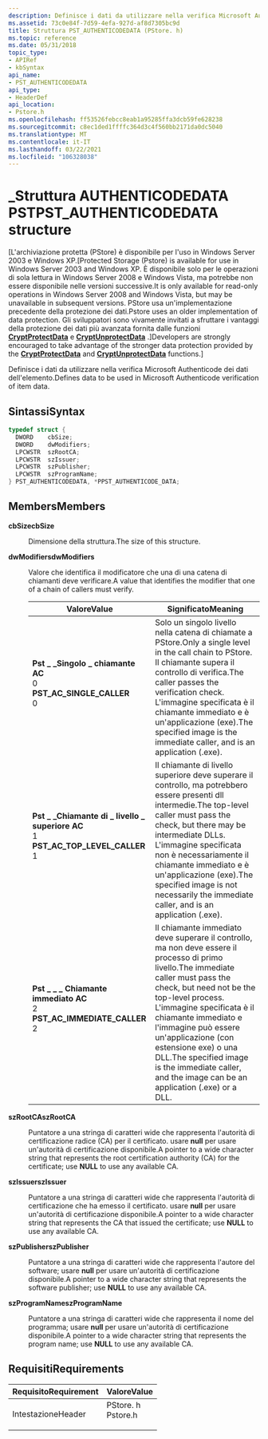 ```yaml
---
description: Definisce i dati da utilizzare nella verifica Microsoft Authenticode dei dati dell'elemento.
ms.assetid: 73c0e84f-7d59-4efa-927d-af8d7305bc9d
title: Struttura PST_AUTHENTICODEDATA (PStore. h)
ms.topic: reference
ms.date: 05/31/2018
topic_type:
- APIRef
- kbSyntax
api_name:
- PST_AUTHENTICODEDATA
api_type:
- HeaderDef
api_location:
- Pstore.h
ms.openlocfilehash: ff53526febcc8eab1a95285ffa3dcb59fe628238
ms.sourcegitcommit: c8ec1ded1ffffc364d3c4f560bb2171da0dc5040
ms.translationtype: MT
ms.contentlocale: it-IT
ms.lasthandoff: 03/22/2021
ms.locfileid: "106328038"
---
```

# <a name="pst_authenticodedata-structure"></a><span data-ttu-id="5c5fe-103">\_Struttura AUTHENTICODEDATA PST</span><span class="sxs-lookup"><span data-stu-id="5c5fe-103">PST\_AUTHENTICODEDATA structure</span></span>

<span data-ttu-id="5c5fe-104">\[L'archiviazione protetta (PStore) è disponibile per l'uso in Windows Server 2003 e Windows XP.</span><span class="sxs-lookup"><span data-stu-id="5c5fe-104">\[Protected Storage (Pstore) is available for use in Windows Server 2003 and Windows XP.</span></span> <span data-ttu-id="5c5fe-105">È disponibile solo per le operazioni di sola lettura in Windows Server 2008 e Windows Vista, ma potrebbe non essere disponibile nelle versioni successive.</span><span class="sxs-lookup"><span data-stu-id="5c5fe-105">It is only available for read-only operations in Windows Server 2008 and Windows Vista, but may be unavailable in subsequent versions.</span></span> <span data-ttu-id="5c5fe-106">PStore usa un'implementazione precedente della protezione dei dati.</span><span class="sxs-lookup"><span data-stu-id="5c5fe-106">Pstore uses an older implementation of data protection.</span></span> <span data-ttu-id="5c5fe-107">Gli sviluppatori sono vivamente invitati a sfruttare i vantaggi della protezione dei dati più avanzata fornita dalle funzioni [**CryptProtectData**](/windows/win32/api/dpapi/nf-dpapi-cryptprotectdata) e [**CryptUnprotectData**](/windows/win32/api/dpapi/nf-dpapi-cryptunprotectdata) .\]</span><span class="sxs-lookup"><span data-stu-id="5c5fe-107">Developers are strongly encouraged to take advantage of the stronger data protection provided by the [**CryptProtectData**](/windows/win32/api/dpapi/nf-dpapi-cryptprotectdata) and [**CryptUnprotectData**](/windows/win32/api/dpapi/nf-dpapi-cryptunprotectdata) functions.\]</span></span>

<span data-ttu-id="5c5fe-108">Definisce i dati da utilizzare nella verifica Microsoft Authenticode dei dati dell'elemento.</span><span class="sxs-lookup"><span data-stu-id="5c5fe-108">Defines data to be used in Microsoft Authenticode verification of item data.</span></span>

## <a name="syntax"></a><span data-ttu-id="5c5fe-109">Sintassi</span><span class="sxs-lookup"><span data-stu-id="5c5fe-109">Syntax</span></span>


```C++
typedef struct {
  DWORD    cbSize;
  DWORD    dwModifiers;
  LPCWSTR  szRootCA;
  LPCWSTR  szIssuer;
  LPCWSTR  szPublisher;
  LPCWSTR  szProgramName;
} PST_AUTHENTICODEDATA, *PPST_AUTHENTICODE_DATA;
```



## <a name="members"></a><span data-ttu-id="5c5fe-110">Members</span><span class="sxs-lookup"><span data-stu-id="5c5fe-110">Members</span></span>

<dl> <dt>

<span data-ttu-id="5c5fe-111">**cbSize**</span><span class="sxs-lookup"><span data-stu-id="5c5fe-111">**cbSize**</span></span>
</dt> <dd>

<span data-ttu-id="5c5fe-112">Dimensione della struttura.</span><span class="sxs-lookup"><span data-stu-id="5c5fe-112">The size of this structure.</span></span>

</dd> <dt>

<span data-ttu-id="5c5fe-113">**dwModifiers**</span><span class="sxs-lookup"><span data-stu-id="5c5fe-113">**dwModifiers**</span></span>
</dt> <dd>

<span data-ttu-id="5c5fe-114">Valore che identifica il modificatore che una di una catena di chiamanti deve verificare.</span><span class="sxs-lookup"><span data-stu-id="5c5fe-114">A value that identifies the modifier that one of a chain of callers must verify.</span></span>



| <span data-ttu-id="5c5fe-115">Valore</span><span class="sxs-lookup"><span data-stu-id="5c5fe-115">Value</span></span>                                                                                                                                                                                                                                                 | <span data-ttu-id="5c5fe-116">Significato</span><span class="sxs-lookup"><span data-stu-id="5c5fe-116">Meaning</span></span>                                                                                                                                                                                       |
|-------------------------------------------------------------------------------------------------------------------------------------------------------------------------------------------------------------------------------------------------------|-----------------------------------------------------------------------------------------------------------------------------------------------------------------------------------------------|
| <span id="PST_AC_SINGLE_CALLER"></span><span id="pst_ac_single_caller"></span><dl> <span data-ttu-id="5c5fe-117"><dt>**Pst \_ \_Singolo \_ chiamante AC**</dt> <dt>0</dt></span><span class="sxs-lookup"><span data-stu-id="5c5fe-117"><dt>**PST\_AC\_SINGLE\_CALLER**</dt> <dt>0</dt></span></span> </dl>           | <span data-ttu-id="5c5fe-118">Solo un singolo livello nella catena di chiamate a PStore.</span><span class="sxs-lookup"><span data-stu-id="5c5fe-118">Only a single level in the call chain to PStore.</span></span> <span data-ttu-id="5c5fe-119">Il chiamante supera il controllo di verifica.</span><span class="sxs-lookup"><span data-stu-id="5c5fe-119">The caller passes the verification check.</span></span> <span data-ttu-id="5c5fe-120">L'immagine specificata è il chiamante immediato e è un'applicazione (exe).</span><span class="sxs-lookup"><span data-stu-id="5c5fe-120">The specified image is the immediate caller, and is an application (.exe).</span></span><br/>              |
| <span id="PST_AC_TOP_LEVEL_CALLER"></span><span id="pst_ac_top_level_caller"></span><dl> <span data-ttu-id="5c5fe-121"><dt>**Pst \_ \_Chiamante di \_ livello \_ superiore AC**</dt> <dt>1</dt></span><span class="sxs-lookup"><span data-stu-id="5c5fe-121"><dt>**PST\_AC\_TOP\_LEVEL\_CALLER**</dt> <dt>1</dt></span></span> </dl> | <span data-ttu-id="5c5fe-122">Il chiamante di livello superiore deve superare il controllo, ma potrebbero essere presenti dll intermedie.</span><span class="sxs-lookup"><span data-stu-id="5c5fe-122">The top-level caller must pass the check, but there may be intermediate DLLs.</span></span> <span data-ttu-id="5c5fe-123">L'immagine specificata non è necessariamente il chiamante immediato e è un'applicazione (exe).</span><span class="sxs-lookup"><span data-stu-id="5c5fe-123">The specified image is not necessarily the immediate caller, and is an application (.exe).</span></span><br/>           |
| <span id="PST_AC_IMMEDIATE_CALLER"></span><span id="pst_ac_immediate_caller"></span><dl> <span data-ttu-id="5c5fe-124"><dt>**Pst \_ \_ \_ Chiamante immediato AC**</dt> <dt>2</dt></span><span class="sxs-lookup"><span data-stu-id="5c5fe-124"><dt>**PST\_AC\_IMMEDIATE\_CALLER**</dt> <dt>2</dt></span></span> </dl>  | <span data-ttu-id="5c5fe-125">Il chiamante immediato deve superare il controllo, ma non deve essere il processo di primo livello.</span><span class="sxs-lookup"><span data-stu-id="5c5fe-125">The immediate caller must pass the check, but need not be the top-level process.</span></span> <span data-ttu-id="5c5fe-126">L'immagine specificata è il chiamante immediato e l'immagine può essere un'applicazione (con estensione exe) o una DLL.</span><span class="sxs-lookup"><span data-stu-id="5c5fe-126">The specified image is the immediate caller, and the image can be an application (.exe) or a DLL.</span></span><br/> |



 

</dd> <dt>

<span data-ttu-id="5c5fe-127">**szRootCA**</span><span class="sxs-lookup"><span data-stu-id="5c5fe-127">**szRootCA**</span></span>
</dt> <dd>

<span data-ttu-id="5c5fe-128">Puntatore a una stringa di caratteri wide che rappresenta l'autorità di certificazione radice (CA) per il certificato. usare **null** per usare un'autorità di certificazione disponibile.</span><span class="sxs-lookup"><span data-stu-id="5c5fe-128">A pointer to a wide character string that represents the root certification authority (CA) for the certificate; use **NULL** to use any available CA.</span></span>

</dd> <dt>

<span data-ttu-id="5c5fe-129">**szIssuer**</span><span class="sxs-lookup"><span data-stu-id="5c5fe-129">**szIssuer**</span></span>
</dt> <dd>

<span data-ttu-id="5c5fe-130">Puntatore a una stringa di caratteri wide che rappresenta l'autorità di certificazione che ha emesso il certificato. usare **null** per usare un'autorità di certificazione disponibile.</span><span class="sxs-lookup"><span data-stu-id="5c5fe-130">A pointer to a wide character string that represents the CA that issued the certificate; use **NULL** to use any available CA.</span></span>

</dd> <dt>

<span data-ttu-id="5c5fe-131">**szPublisher**</span><span class="sxs-lookup"><span data-stu-id="5c5fe-131">**szPublisher**</span></span>
</dt> <dd>

<span data-ttu-id="5c5fe-132">Puntatore a una stringa di caratteri wide che rappresenta l'autore del software; usare **null** per usare un'autorità di certificazione disponibile.</span><span class="sxs-lookup"><span data-stu-id="5c5fe-132">A pointer to a wide character string that represents the software publisher; use **NULL** to use any available CA.</span></span>

</dd> <dt>

<span data-ttu-id="5c5fe-133">**szProgramName**</span><span class="sxs-lookup"><span data-stu-id="5c5fe-133">**szProgramName**</span></span>
</dt> <dd>

<span data-ttu-id="5c5fe-134">Puntatore a una stringa di caratteri wide che rappresenta il nome del programma; usare **null** per usare un'autorità di certificazione disponibile.</span><span class="sxs-lookup"><span data-stu-id="5c5fe-134">A pointer to a wide character string that represents the program name; use **NULL** to use any available CA.</span></span>

</dd> </dl>

## <a name="requirements"></a><span data-ttu-id="5c5fe-135">Requisiti</span><span class="sxs-lookup"><span data-stu-id="5c5fe-135">Requirements</span></span>



| <span data-ttu-id="5c5fe-136">Requisito</span><span class="sxs-lookup"><span data-stu-id="5c5fe-136">Requirement</span></span> | <span data-ttu-id="5c5fe-137">Valore</span><span class="sxs-lookup"><span data-stu-id="5c5fe-137">Value</span></span> |
|-------------------|-------------------------------------------------------------------------------------|
| <span data-ttu-id="5c5fe-138">Intestazione</span><span class="sxs-lookup"><span data-stu-id="5c5fe-138">Header</span></span><br/> | <dl> <span data-ttu-id="5c5fe-139"><dt>PStore. h</dt></span><span class="sxs-lookup"><span data-stu-id="5c5fe-139"><dt>Pstore.h</dt></span></span> </dl> |



 

 
